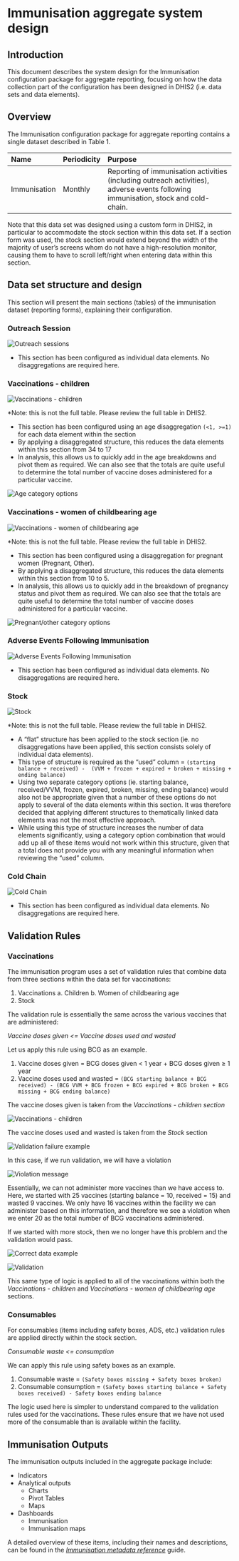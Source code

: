 # Immunisation aggregate system design

## Introduction

This document describes the system design for the Immunisation configuration package for aggregate reporting, focusing on how the data collection part of the configuration has been designed in DHIS2 (i.e. data sets and data elements).

## Overview

The Immunisation configuration package for aggregate reporting contains a single dataset described in Table 1.

|Name|Periodicity|Purpose|
|:--|:--|:--|
|Immunisation|Monthly|Reporting of immunisation activities (including outreach activities), adverse events following immunisation, stock and cold-chain.|

Note that this data set was designed using a custom form in DHIS2, in particular to accommodate the stock section within this data set. If a section form was used, the stock section would extend beyond the width of the majority of user’s screens whom do not have a high-resolution monitor, causing them to have to scroll left/right when entering data within this section. 

## Data set structure and design

This section will present the main sections (tables) of the immunisation dataset (reporting forms), explaining their configuration.

### Outreach Session

![Outreach sessions](resources/images/IMM_AGG/IMM_AGG_image1.png "Outreach sessions")

*   This section has been configured as individual data elements. No disaggregations are required here.

### Vaccinations - children

![Vaccinations - children](resources/images/IMM_AGG/IMM_AGG_image2.png "Vaccinations - children")

*Note: this is not the full table. Please review the full table in DHIS2.

*   This section has been configured using an age disaggregation `(<1, >=1)` for each data element within the section 
*   By applying a disaggregated structure, this reduces the data elements within this section from 34 to 17
*   In analysis, this allows us to quickly add in the age breakdowns and pivot them as required. We can also see that the totals are quite useful to determine the total number of vaccine doses administered for a particular vaccine.

![Age category options](resources/images/IMM_AGG/IMM_AGG_image3.png "Age category options")

### Vaccinations - women of childbearing age

![Vaccinations - women of childbearing age](resources/images/IMM_AGG/IMM_AGG_image4.png "Vaccinations - women of childbearing age")

*Note: this is not the full table. Please review the full table in DHIS2.

*   This section has been configured using a disaggregation for pregnant women (Pregnant, Other).
*   By applying a disaggregated structure, this reduces the data elements within this section from 10 to 5.
*   In analysis, this allows us to quickly add in the breakdown of pregnancy status and pivot them as required. We can also see that the totals are quite useful to determine the total number of vaccine doses administered for a particular vaccine.

![Pregnant/other category options](resources/images/IMM_AGG/IMM_AGG_image5.png "Pregnant/other category options")

### Adverse Events Following Immunisation

![Adverse Events Following Immunisation](resources/images/IMM_AGG/IMM_AGG_image6.png "Adverse Events Following Immunisation")

*   This section has been configured as individual data elements. No disaggregations are required here.

### Stock

![Stock](resources/images/IMM_AGG/IMM_AGG_image7.png "Stock")

*Note: this is not the full table. Please review the full table in DHIS2.

*   A “flat” structure has been applied to the stock section (ie. no disaggregations have been applied, this section consists solely of individual data elements).
*   This type of structure is required as the “used” column = `(starting balance + received) -  (VVM + frozen + expired + broken + missing + ending balance)`
*   Using two separate category options (ie. starting balance, received/VVM, frozen, expired, broken, missing, ending balance) would also not be appropriate given that a number of these options do not apply to several of the data elements within this section. It was therefore decided that applying different structures to thematically linked data elements was not the most effective approach.
*   While using this type of structure increases the number of data elements significantly, using a category option combination that would add up all of these items would not work within this structure, given that a total does not provide you with any meaningful information when reviewing the “used” column. 

### Cold Chain

![Cold Chain](resources/images/IMM_AGG/IMM_AGG_image8.png "Cold Chain")

*   This section has been configured as individual data elements. No disaggregations are required here.

## Validation Rules

### Vaccinations

The immunisation program uses a set of validation rules that combine data from three sections within the data set for vaccinations:

1. Vaccinations
    a. Children
    b. Women of childbearing age
2. Stock

The validation rule is essentially the same across the various vaccines that are administered: 

_Vaccine doses given <= Vaccine doses used and wasted_

Let us apply this rule using BCG as an example.

1. Vaccine doses given = BCG doses given < 1 year + BCG doses given ≥ 1 year
2. Vaccine doses used and wasted = `(BCG starting balance + BCG received) - (BCG VVM + BCG frozen + BCG expired + BCG broken + BCG missing + BCG ending balance)`

The vaccine doses given is taken from the _Vaccinations - children section_

![Vaccinations - children](resources/images/IMM_AGG/IMM_AGG_image9.png "Vaccinations - children")

The vaccine doses used and wasted is taken from the _Stock_ section

![Validation failure example](resources/images/IMM_AGG/IMM_AGG_image10.png "Validation failure example]")

In this case, if we run validation, we will have a violation

![Violation message](resources/images/IMM_AGG/IMM_AGG_image11.png "Violation message")

Essentially, we can not administer more vaccines than we have access to. Here, we started with 25 vaccines (starting balance = 10, received = 15) and wasted 9 vaccines. We only have 16 vaccines within the facility we can administer based on this information, and therefore we see a violation when we enter 20 as the total number of BCG vaccinations administered.

If we started with more stock, then we no longer have this problem and the validation would pass. 

![Correct data example](resources/images/IMM_AGG/IMM_AGG_image12.png "Correct data example")


![Validation](resources/images/IMM_AGG/IMM_AGG_image13.png "Validation")

This same type of logic is applied to all of the vaccinations within both the _Vaccinations - children_ and _Vaccinations - women of childbearing age_ sections.

### Consumables

For consumables (items including safety boxes, ADS, etc.) validation rules are applied directly within the stock section. 

_Consumable waste <= consumption_

We can apply this rule using safety boxes as an example.

1. Consumable waste = `(Safety boxes missing + Safety boxes broken)`
2. Consumable consumption = `(Safety boxes starting balance + Safety boxes received) - Safety boxes ending balance`

The logic used here is simpler to understand compared to the validation rules used for the vaccinations. These rules ensure that we have not used more of the consumable than is available within the facility.

## Immunisation Outputs

The immunisation outputs included in the aggregate package include:

*   Indicators
*   Analytical outputs
    *   Charts
    *   Pivot Tables 
    *   Maps
*   Dashboards
    *   Immunisation
    *   Immunisation maps

A detailed overview of these items, including their names and descriptions, can be found in the _[Immunisation metadata reference](https://docs.dhis2.org/master/en)_ guide.
